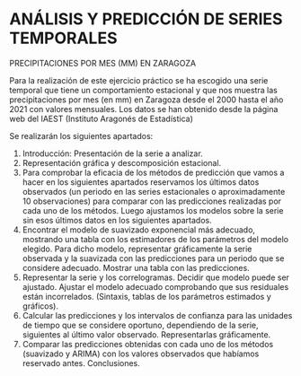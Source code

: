 # ANÁLISIS Y PREDICCIÓN DE SERIES TEMPORALES
PRECIPITACIONES POR MES (MM) EN ZARAGOZA

Para la realización de este ejercicio práctico se ha escogido una serie temporal que tiene un comportamiento estacional y que nos muestra las precipitaciones por mes (en mm) en Zaragoza desde el 2000 hasta el año 2021 con valores mensuales. Los datos se han obtenido desde la página web del IAEST (Instituto Aragonés de Estadística)

Se realizarán los siguientes apartados:

1. Introducción: Presentación de la serie a analizar. 
2. Representación gráfica y descomposición estacional.
3. Para comprobar la eficacia de los métodos de predicción que vamos a hacer en los 
siguientes apartados reservamos los últimos datos observados (un periodo en las 
series estacionales o aproximadamente 10 observaciones) para comparar con las 
predicciones realizadas por cada uno de los métodos. Luego ajustamos los modelos 
sobre la serie sin esos últimos datos en los siguientes apartados.
4. Encontrar el modelo de suavizado exponencial más adecuado, mostrando una tabla 
con los estimadores de los parámetros del modelo elegido. Para dicho modelo, 
representar gráficamente la serie observada y la suavizada con las predicciones para 
un periodo que se considere adecuado. Mostrar una tabla con las predicciones. 
5. Representar la serie y los correlogramas. Decidir que modelo puede ser ajustado. 
Ajustar el modelo adecuado comprobando que sus residuales están incorrelados. 
(Sintaxis, tablas de los parámetros estimados y gráficos).
6. Calcular las predicciones y los intervalos de confianza para las unidades de tiempo 
que se considere oportuno, dependiendo de la serie, siguientes al último valor 
observado. Representarlas gráficamente.
8. Comparar las predicciones obtenidas con cada uno de los métodos (suavizado y 
ARIMA) con los valores observados que habíamos reservado antes. Conclusiones.

